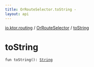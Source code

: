 ```yaml
---
title: OrRouteSelector.toString - 
layout: api
---
```


<div class='api-docs-breadcrumbs'><a href="../index.html">io.ktor.routing</a> / <a href="index.html">OrRouteSelector</a> / <a href="./to-string.html">toString</a></div>

# toString

<div class="signature"><code><span class="keyword">fun </span><span class="identifier">toString</span><span class="symbol">(</span><span class="symbol">)</span><span class="symbol">: </span><a href="https://kotlinlang.org/api/latest/jvm/stdlib/kotlin/-string/index.html"><span class="identifier">String</span></a></code></div>
